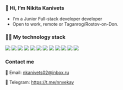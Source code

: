 ### 👋 Hi, I’m Nikita Kanivets

* I'm a Junior Full-stack developer developer
* Open to work, remote or Taganrog/Rostov-on-Don.

### &#x1F9D1;&#x200D;&#x1F4BB; My technology stack

<img src="https://img.shields.io/badge/HTML5-black?style=for-the-badge&logo=HTML5&logoColor=ЦВЕТ ЛОГОТИПА"> <img src="https://img.shields.io/badge/CSS3-black?style=for-the-badge&logo=CSS3&logoColor=blue"> <img src="https://img.shields.io/badge/Bootstrap-black?style=for-the-badge&logo=Bootstrap&logoColor=ЦВЕТ ЛОГОТИПА"> <img src="https://img.shields.io/badge/JavaScript-black?style=for-the-badge&logo=JavaScript&logoColor=ЦВЕТ ЛОГОТИПА"> <img src="https://img.shields.io/badge/Webpack-black?style=for-the-badge&logo=Webpack&logoColor=ЦВЕТ ЛОГОТИПА"> <img src="https://img.shields.io/badge/NodeJS-black?style=for-the-badge&logo=Node.js&logoColor=ЦВЕТ ЛОГОТИПА"> <img src="https://img.shields.io/badge/GitHub-black?style=for-the-badge&logo=GitHub&logoColor=ЦВЕТ ЛОГОТИПА"> <img src="https://img.shields.io/badge/Git-black?style=for-the-badge&logo=Git&logoColor=ЦВЕТ ЛОГОТИПА"> <img src="https://img.shields.io/badge/Figma-black?style=for-the-badge&logo=Figma&logoColor=ЦВЕТ ЛОГОТИПА"> <img src="https://img.shields.io/badge/Adobe Photoshop-black?style=for-the-badge&logo=Adobe Photoshop&logoColor=ЦВЕТ ЛОГОТИПА">
<img src="https://img.shields.io/badge/Visual Studio Code-black?style=for-the-badge&logo=Visual Studio Code&logoColor=ЦВЕТ ЛОГОТИПА">
<img src="https://img.shields.io/badge/ESLint-black?style=for-the-badge&logo=ESLint&logoColor=4B32C3">

### Contact me
📧 Email: nkanivets02@inbox.ru

📑 Telegram: https://t.me/nnvekay


